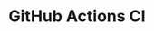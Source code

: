 # GitHub Actions CI























































































































































































































































































































































































































































































































































































































































































































































































































































































































































































































































































































































































































































































































































































































































































































































































































































































































































































































































































































































































































































































































































































































































































































































































































